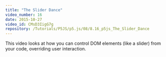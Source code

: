 ```yaml
---
title: "The Slider Dance"
video_number: 16
date: 2015-10-27
video_id: CMsD3IigG7g
repository: /Tutorials/P5JS/p5.js/08/8.16_p5js_The_Slider_Dance
---
```


This video looks at how you can control DOM elements (like a slider) from your code, overriding user interaction.
